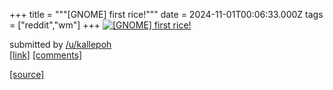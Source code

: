 +++
title = """[GNOME] first rice!"""
date = 2024-11-01T00:06:33.000Z
tags = ["reddit","wm"]
+++
[![[GNOME] first rice!](https://a.thumbs.redditmedia.com/1zgDEXal2Ta4-1lVzxCbuLt6I_sv60Cyz_cUMyLqq_0.jpg "[GNOME] first rice!")](https://www.reddit.com/r/unixporn/comments/1ggsufv/gnome_first_rice/)

submitted by [/u/kallepoh](https://www.reddit.com/user/kallepoh)  
[\[link\]](https://www.reddit.com/gallery/1ggsufv) [\[comments\]](https://www.reddit.com/r/unixporn/comments/1ggsufv/gnome_first_rice/)

[[source]](https://www.reddit.com/r/unixporn/comments/1ggsufv/gnome_first_rice/)

